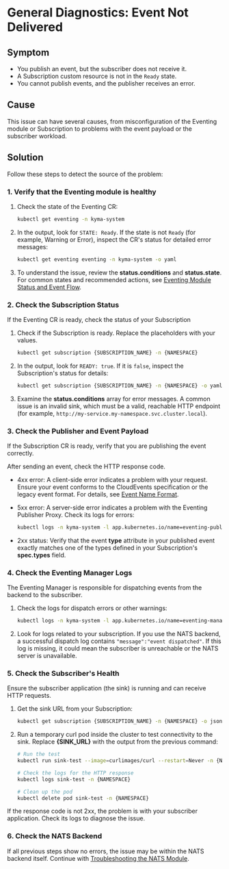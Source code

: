 # General Diagnostics: Event Not Delivered

## Symptom

- You publish an event, but the subscriber does not receive it.
- A Subscription custom resource is not in the `Ready` state.
- You cannot publish events, and the publisher receives an error.

## Cause

This issue can have several causes, from misconfiguration of the Eventing module or Subscription to problems with the event payload or the subscriber workload.

## Solution

Follow these steps to detect the source of the problem:

### 1. Verify that the Eventing module is healthy

1. Check the state of the Eventing CR:

   ```bash
   kubectl get eventing -n kyma-system
   ```

2. In the output, look for `STATE: Ready`. If the state is not `Ready` (for example, Warning or Error), inspect the CR's status for detailed error messages:

   ```bash
   kubectl get eventing eventing -n kyma-system -o yaml
   ```

3. To understand the issue, review the **status.conditions** and **status.state**. For common states and recommended actions, see [Eventing Module Status and Event Flow](../resources/eventing-cr.md#eventing-module-status-and-event-flow).

### 2. Check the Subscription Status

If the Eventing CR is ready, check the status of your Subscription

1. Check if the Subscription is ready. Replace the placeholders with your values.

   ```bash
   kubectl get subscription {SUBSCRIPTION_NAME} -n {NAMESPACE}
   ```

2. In the output, look for `READY: true`. If it is `false`, inspect the Subscription's status for details:

   ```bash
   kubectl get subscription {SUBSCRIPTION_NAME} -n {NAMESPACE} -o yaml
   ```

3. Examine the **status.conditions** array for error messages. A common issue is an invalid sink, which must be a valid, reachable HTTP endpoint (for example, `http://my-service.my-namespace.svc.cluster.local`).

### 3. Check the Publisher and Event Payload

If the Subscription CR is ready, verify that you are publishing the event correctly.

After sending an event, check the HTTP response code.

- 4xx error: A client-side error indicates a problem with your request. Ensure your event conforms to the CloudEvents specification or the legacy event format. For details, see [Event Name Format](../evnt-event-names.md#event-name-format).

- 5xx error: A server-side error indicates a problem with the Eventing Publisher Proxy. Check its logs for errors:

  ```bash
  kubectl logs -n kyma-system -l app.kubernetes.io/name=eventing-publisher-proxy
  ```

- 2xx status: Verify that the event **type** attribute in your published event exactly matches one of the types defined in your Subscription's **spec.types** field.

### 4. Check the Eventing Manager Logs

The Eventing Manager is responsible for dispatching events from the backend to the subscriber.

1. Check the logs for dispatch errors or other warnings:

    ```bash
    kubectl logs -n kyma-system -l app.kubernetes.io/name=eventing-manager
    ```

2. Look for logs related to your subscription. 
   If you use the NATS backend, a successful dispatch log contains `"message":"event dispatched"`. If this log is missing, it could mean the subscriber is unreachable or the NATS server is unavailable.

### 5. Check the Subscriber's Health

Ensure the subscriber application (the sink) is running and can receive HTTP requests.

1. Get the sink URL from your Subscription:

   ```bash
   kubectl get subscription {SUBSCRIPTION_NAME} -n {NAMESPACE} -o jsonpath='{.spec.sink}'
   ```

2. Run a temporary curl pod inside the cluster to test connectivity to the sink. Replace **{SINK_URL}** with the output from the previous command:

   ```bash
   # Run the test
   kubectl run sink-test --image=curlimages/curl --restart=Never -n {NAMESPACE} -- curl -v -X POST {SINK_URL}

   # Check the logs for the HTTP response
   kubectl logs sink-test -n {NAMESPACE}

   # Clean up the pod
   kubectl delete pod sink-test -n {NAMESPACE}
   ```

If the response code is not 2xx, the problem is with your subscriber application. Check its logs to diagnose the issue.

### 6. Check the NATS Backend

If all previous steps show no errors, the issue may be within the NATS backend itself. Continue with [Troubleshooting the NATS Module](./nats-01-module-troubleshooting).